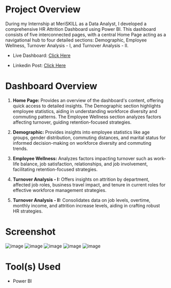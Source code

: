 # Project Overview
During my Internship at MeriSKILL as a Data Analyst, I developed a comprehensive HR Attrition Dashboard using Power BI. This dashboard consists of five interconnected pages, with a central Home Page acting as a navigational hub to four detailed sections: Demographic, Employee Wellness, Turnover Analysis - I, and Turnover Analysis - II.

- Live Dashboard: [Click Here](https://app.powerbi.com/view?r=eyJrIjoiMzU4OTU3OWUtMjgzMS00Y2VjLTlmNzQtMzQ4ZjgxMGYwNmIyIiwidCI6ImM2ZTU0OWIzLTVmNDUtNDAzMi1hYWU5LWQ0MjQ0ZGM1YjJjNCJ9)

- Linkedin Post: [Click Here](https://www.linkedin.com/posts/mohdakif919_hr-attrition-dashboard-activity-7131527377523814400-9wd0?utm_source=share&utm_medium=member_desktop)

# Dashboard Overview
1. **Home Page:** Provides an overview of the dashboard's content, offering quick access to detailed insights. The Demographic section highlights employee statistics, aiding in understanding workforce diversity and commuting patterns. The Employee Wellness section analyzes factors affecting turnover, guiding retention-focused strategies.

2. **Demographic:** Provides insights into employee statistics like age groups, gender distribution, commuting distances, and marital status for informed decision-making on workforce diversity and commuting trends.

3. **Employee Wellness:** Analyzes factors impacting turnover such as work-life balance, job satisfaction, relationships, and job involvement, facilitating retention-focused strategies.

4. **Turnover Analysis - I:** Offers insights on attrition by department, affected job roles, business travel impact, and tenure in current roles for effective workforce management strategies.

5. **Turnover Analysis - II:** Consolidates data on job levels, overtime, monthly income, and attrition increase levels, aiding in crafting robust HR strategies.

# Screenshot
![image](https://github.com/MohdAkif919/HR-Attrition-Dashboard/assets/58876003/5774ae9f-8c0c-4822-b62c-9368f582b67e)
![image](https://github.com/MohdAkif919/HR-Attrition-Dashboard/assets/58876003/3e9c9e3b-7476-418b-bafa-97844303da98)
![image](https://github.com/MohdAkif919/HR-Attrition-Dashboard/assets/58876003/5bd89c07-9036-4a58-ab49-dd42db7f534c)
![image](https://github.com/MohdAkif919/HR-Attrition-Dashboard/assets/58876003/2fa12242-86e2-4bbb-ba18-51de6324ff99)
![image](https://github.com/MohdAkif919/HR-Attrition-Dashboard/assets/58876003/34069447-144d-4500-9a30-287449476015)

# Tool(s) Used
- Power BI
